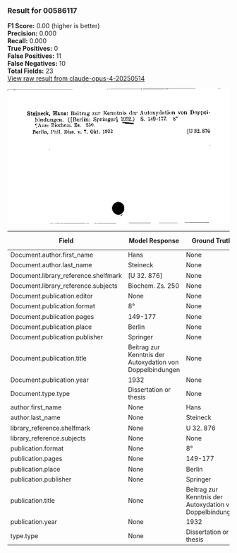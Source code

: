 ### Result for 00586117
**F1 Score:** 0.00 (higher is better)<br>**Precision:** 0.000<br>**Recall:** 0.000<br>**True Positives:** 0<br>**False Positives:** 11<br>**False Negatives:** 10<br>**Total Fields:** 23<br>[View raw result from claude-opus-4-20250514](https://github.com/RISE-UNIBAS/humanities_data_benchmark/blob/main/results/2025-10-01/T0147/request_T0147_00586117.json)

<img src="https://github.com/RISE-UNIBAS/humanities_data_benchmark/blob/main/benchmarks/zettelkatalog/images/00586117.jpg?raw=true" alt="00586117" width="600px">

| Field | Model Response | Ground Truth | Fuzzy Score | Match |
|-------|----------------|--------------|-------------|-------|
| Document.author.first_name | Hans | None | 0.000 | ❌ |
| Document.author.last_name | Steineck | None | 0.000 | ❌ |
| Document.library_reference.shelfmark | [U 32. 876] | None | 0.000 | ❌ |
| Document.library_reference.subjects | Biochem. Zs. 250 | None | 0.000 | ❌ |
| Document.publication.editor | None | None | 1.000 | ✅ |
| Document.publication.format | 8° | None | 0.000 | ❌ |
| Document.publication.pages | 149-177 | None | 0.000 | ❌ |
| Document.publication.place | Berlin | None | 0.000 | ❌ |
| Document.publication.publisher | Springer | None | 0.000 | ❌ |
| Document.publication.title | Beitrag zur Kenntnis der Autoxydation von Doppelbindungen | None | 0.000 | ❌ |
| Document.publication.year | 1932 | None | 0.000 | ❌ |
| Document.type.type | Dissertation or thesis | None | 0.000 | ❌ |
| author.first_name | None | Hans | 0.000 | ❌ |
| author.last_name | None | Steineck | 0.000 | ❌ |
| library_reference.shelfmark | None | U 32. 876 | 0.000 | ❌ |
| library_reference.subjects | None | None | 1.000 | ✅ |
| publication.format | None | 8° | 0.000 | ❌ |
| publication.pages | None | 149-177 | 0.000 | ❌ |
| publication.place | None | Berlin | 0.000 | ❌ |
| publication.publisher | None | Springer | 0.000 | ❌ |
| publication.title | None | Beitrag zur Kenntnis der Autoxydation von Doppelbindungen | 0.000 | ❌ |
| publication.year | None | 1932 | 0.000 | ❌ |
| type.type | None | Dissertation or thesis | 0.000 | ❌ |
